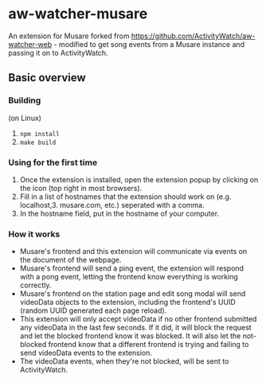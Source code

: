 # aw-watcher-musare

An extension for Musare forked from https://github.com/ActivityWatch/aw-watcher-web - modified to get song events from a Musare instance and passing it on to ActivityWatch.

## Basic overview

### Building

(on Linux)  
1. `npm install`  
2. `make build`  

### Using for the first time

1. Once the extension is installed, open the extension popup by clicking on the icon (top right in most browsers).  
2. Fill in a list of hostnames that the extension should work on (e.g. localhost,3. musare.com, etc.) seperated with a comma.  
3. In the hostname field, put in the hostname of your computer.  

### How it works

- Musare's frontend and this extension will communicate via events on the document of the webpage.  
- Musare's frontend will send a ping event, the extension will respond with a pong event, letting the frontend know everything is working correctly.  
- Musare's frontend on the station page and edit song modal will send videoData objects to the extension, including the frontend's UUID (random UUID generated each page reload).  
- This extension will only accept videoData if no other frontend submitted any videoData in the last few seconds. If it did, it will block the request and let the blocked frontend know it was blocked. It will also let the not-blocked frontend know that a different frontend is trying and failing to send videoData events to the extension.  
- The videoData events, when they're not blocked, will be sent to ActivityWatch.  
